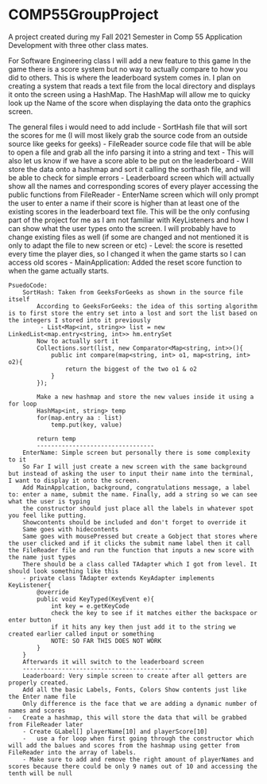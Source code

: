 # COMP55GroupProject
A project created during my Fall 2021 Semester in Comp 55 Application Development with three other class mates.

For Software Engineering class I will add a new feature to this game
In the game there is a score system but no way to actually compare to how you did to others.
This is where the leaderboard system comes in. I plan on creating a system that reads a text file
from the local directory and displays it onto the screen using a HashMap. The HashMap will allow me 
to quicky look up the Name of the score when displaying the data onto the graphics screen.

The general files i would need to add include
	- SortHash file that will sort the scores for me (I will most likely grab the source code from an outside source like geeks for geeks)
	- FileReader source code file that will be able to open a file and grab all the info parsing it into a string and text
		- This will also let us know if we have a score able to be put on the leaderboard
		- Will store the data onto a hashmap and sort it calling the sorthash file, and will be able to check for simple errors
	- Leaderboard screen which will actually show all the names and corresponding scores of every player accessing the public functions from FileReader
	- EnterName screen which will only prompt the user to enter a name if their score is higher than at least one of the existing scores in the leaderboard text file. This will be the only confusing part of the project for me as I am not familiar with KeyListeners and how I can show what the user types onto the screen.
I will probably have to change existing files as well (if some are changed and not mentioned it is only to adapt the file to new screen or etc)
	- Level: the score is resetted every time the player dies, so I changed it when the game starts so I can access old scores
	- MainApplication: Added the reset score function to when the game actually starts.
	

	PsuedoCode:
		SortHash: Taken from GeeksForGeeks as shown in the source file itself
			According to GeeksForGeeks: the idea of this sorting algorithm is to first store the entry set into a lost and sort the list based on the integers I stored into it previously
			 - List<Map<int, string>> list = new LinkedList<map.entry<string, int>> hm.entrySet
			Now to actually sort it 
			Collections.sort(list, new Comparator<Map<string, int>>(){
				public int compare(map<string, int> o1, map<string, int> o2){
					return the biggest of the two o1 & o2
				}
			});
			
			Make a new hashmap and store the new values inside it using a for loop
			HashMap<int, string> temp
			for(map.entry aa : list)
				temp.put(key, value)
			
			return temp
			---------------------------------
		EnterName: Simple screen but personally there is some complexity to it
		So Far I will just create a new screen with the same background but instead of asking the user to input their name into the terminal, I want to display it onto the screen.
		Add MainApplcation, background, congratulations message, a label to: enter a name, submit the name. Finally, add a string so we can see what the user is typing
		the constructor should just place all the labels in whatever spot you feel like putting.
		Showcontents should be included and don't forget to override it
		Same goes with hidecontents
		Same goes with mousePressed but create a Gobject that stores where the user clicked and if it clicks the submit name label then it call the FileReader file and run the function that inputs a new score with the name just types
		There should be a class called TAdapter which I got from level. It should look something like this
		- private class TAdapter extends KeyAdapter implements KeyListener{
			@override
			public void KeyTyped(KeyEvent e){
				int key = e.getKeyCode
				check the key to see if it matches either the backspace or enter button
				if it hits any key then just add it to the string we created earlier called input or something
				NOTE: SO FAR THIS DOES NOT WORK
			}
		}
		Afterwards it will switch to the leaderboard screen
		------------------------------------------
		Leaderboard: Very simple screen to create after all getters are properly created.
		Add all the basic Labels, Fonts, Colors Show contents just like the Enter name file
		Only difference is the face that we are adding a dynamic number of names and scores
	-	Create a hashmap, this will store the data that will be grabbed from FileReader later
		- Create GLabel[] playerName[10] and playerScore[10]
		-	use a for loop when first going through the constructor which will add the balues and scores from the hashmap using getter from FileReader into the array of labels.
		- Make sure to add and remove the right amount of playerNames and scores because there could be only 9 names out of 10 and accessing the tenth will be null
		